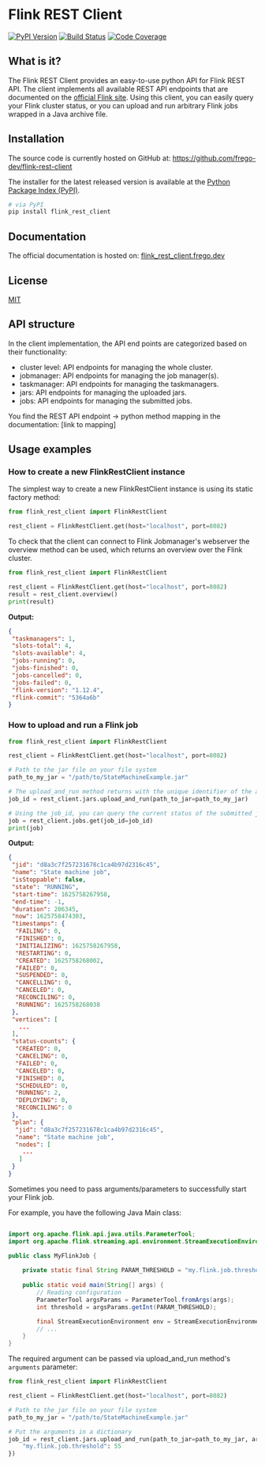 # Flink REST Client

[![PyPI Version][pypi-image]][pypi-url]
[![Build Status][build-image]][build-url]
[![Code Coverage][coverage-image]][coverage-url]

<!-- Badges -->

[pypi-image]: https://img.shields.io/pypi/v/flink_rest_client
[pypi-url]: https://pypi.org/project/flink_rest_client/
[build-image]: https://github.com/frego-dev/flink-rest-client/actions/workflows/build.yml/badge.svg
[build-url]: https://github.com/frego-dev/flink-rest-client/actions/workflows/build.yml
[coverage-image]: https://codecov.io/gh/frego-dev/flink-rest-client/branch/main/graph/badge.svg
[coverage-url]: https://codecov.io/gh/frego-dev/flink-rest-client

## What is it?
The Flink REST Client provides an easy-to-use python API for Flink REST API.
The client implements all available REST API endpoints that are documented on the [official Flink site](https://ci.apache.org/projects/flink/flink-docs-release-1.13/docs/ops/rest_api/).
Using this client, you can easily query your Flink cluster status, or you can upload and run arbitrary Flink jobs wrapped in a Java archive file.


## Installation
The source code is currently hosted on GitHub at: https://github.com/frego-dev/flink-rest-client

The installer for the latest released version is available at the [Python Package Index (PyPI)](https://pypi.org/project/flink-rest-client).

```sh
# via PyPI
pip install flink_rest_client
```

## Documentation

The official documentation is hosted on: [flink_rest_client.frego.dev](https://flink_rest_client.frego.dev/)


## License

[MIT](https://github.com/frego-dev/flink-rest-client/blob/master/LICENSE)

## API structure

In the client implementation, the API end points are categorized based on their functionality:
 - cluster level: API endpoints for managing the whole cluster.
 - jobmanager: API endpoints for managing the job manager(s).
 - taskmanager: API endpoints for managing the taskmanagers.
 - jars: API endpoints for managing the uploaded jars.
 - jobs: API endpoints for managing the submitted jobs.

You find the REST API endpoint -> python method mapping in the documentation: [link to mapping]

## Usage examples

### How to create a new FlinkRestClient instance
The simplest way to create a new FlinkRestClient instance is using its static factory method:
```python
from flink_rest_client import FlinkRestClient

rest_client = FlinkRestClient.get(host="localhost", port=8082)
```

To check that the client can connect to Flink Jobmanager's webserver the overview method can be used, which returns an 
overview over the Flink cluster.

```python
from flink_rest_client import FlinkRestClient

rest_client = FlinkRestClient.get(host="localhost", port=8082)
result = rest_client.overview()
print(result)
```
**Output:**
```json
{
 "taskmanagers": 1,
 "slots-total": 4,
 "slots-available": 4,
 "jobs-running": 0,
 "jobs-finished": 0,
 "jobs-cancelled": 0,
 "jobs-failed": 0,
 "flink-version": "1.12.4",
 "flink-commit": "5364a6b"
}
```

### How to upload and run a Flink job

```python
from flink_rest_client import FlinkRestClient

rest_client = FlinkRestClient.get(host="localhost", port=8082)

# Path to the jar file on your file system
path_to_my_jar = "/path/to/StateMachineExample.jar"

# The upload_and_run method returns with the unique identifier of the already started Flink job
job_id = rest_client.jars.upload_and_run(path_to_jar=path_to_my_jar)

# Using the job_id, you can query the current status of the submitted job.
job = rest_client.jobs.get(job_id=job_id)
print(job)
```
**Output:**
```json
{
 "jid": "d8a3c7f257231678c1ca4b97d2316c45",
 "name": "State machine job",
 "isStoppable": false,
 "state": "RUNNING",
 "start-time": 1625758267958,
 "end-time": -1,
 "duration": 206345,
 "now": 1625758474303,
 "timestamps": {
  "FAILING": 0,
  "FINISHED": 0,
  "INITIALIZING": 1625758267958,
  "RESTARTING": 0,
  "CREATED": 1625758268002,
  "FAILED": 0,
  "SUSPENDED": 0,
  "CANCELLING": 0,
  "CANCELED": 0,
  "RECONCILING": 0,
  "RUNNING": 1625758268038
 },
 "vertices": [
   ...
 ],
 "status-counts": {
  "CREATED": 0,
  "CANCELING": 0,
  "FAILED": 0,
  "CANCELED": 0,
  "FINISHED": 0,
  "SCHEDULED": 0,
  "RUNNING": 2,
  "DEPLOYING": 0,
  "RECONCILING": 0
 },
 "plan": {
  "jid": "d8a3c7f257231678c1ca4b97d2316c45",
  "name": "State machine job",
  "nodes": [
    ...
   ]
 }
}

```

Sometimes you need to pass arguments/parameters to successfully start your Flink job.

For example, you have the following Java Main class:
```java

import org.apache.flink.api.java.utils.ParameterTool;
import org.apache.flink.streaming.api.environment.StreamExecutionEnvironment;

public class MyFlinkJob {
    
    private static final String PARAM_THRESHOLD = "my.flink.job.threshold";
    
    public static void main(String[] args) {
        // Reading configuration
        ParameterTool argsParams = ParameterTool.fromArgs(args);
        int threshold = argsParams.getInt(PARAM_THRESHOLD);

        final StreamExecutionEnvironment env = StreamExecutionEnvironment.getExecutionEnvironment();
        // ...
    }
}
```

The required argument can be passed via upload_and_run method's `arguments` parameter:
```python
from flink_rest_client import FlinkRestClient

rest_client = FlinkRestClient.get(host="localhost", port=8082)

# Path to the jar file on your file system
path_to_my_jar = "/path/to/StateMachineExample.jar"

# Put the arguments in a dictionary
job_id = rest_client.jars.upload_and_run(path_to_jar=path_to_my_jar, arguments={
    "my.flink.job.threshold": 55
})

```

